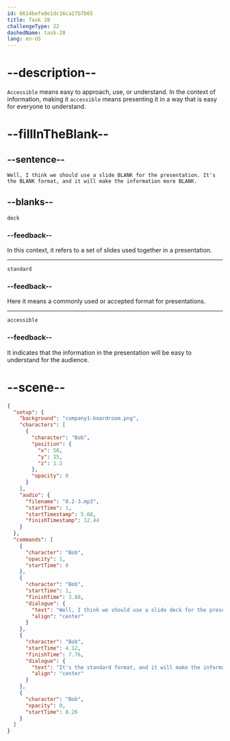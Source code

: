```yaml
---
id: 6614befe8e1dc16ca27b7b65
title: Task 28
challengeType: 22
dashedName: task-28
lang: en-US
---
```


<!-- (Audio) Bob: Well, I think we should use a slide deck for the presentation. It's the standard format, and it will make the information more accessible. -->

# --description--

`Accessible` means easy to approach, use, or understand. In the context of information, making it `accessible` means presenting it in a way that is easy for everyone to understand.

# --fillInTheBlank--

## --sentence--

`Well, I think we should use a slide BLANK for the presentation. It's the BLANK format, and it will make the information more BLANK.`

## --blanks--

`deck`

### --feedback--

In this context, it refers to a set of slides used together in a presentation.

---

`standard`

### --feedback--

Here it means a commonly used or accepted format for presentations.

---

`accessible`

### --feedback--

It indicates that the information in the presentation will be easy to understand for the audience.

# --scene--

```json
{
  "setup": {
    "background": "company1-boardroom.png",
    "characters": [
      {
        "character": "Bob",
        "position": {
          "x": 50,
          "y": 15,
          "z": 1.2
        },
        "opacity": 0
      }
    ],
    "audio": {
      "filename": "8.2-3.mp3",
      "startTime": 1,
      "startTimestamp": 5.68,
      "finishTimestamp": 12.44
    }
  },
  "commands": [
    {
      "character": "Bob",
      "opacity": 1,
      "startTime": 0
    },
    {
      "character": "Bob",
      "startTime": 1,
      "finishTime": 3.88,
      "dialogue": {
        "text": "Well, I think we should use a slide deck for the presentation.",
        "align": "center"
      }
    },
    {
      "character": "Bob",
      "startTime": 4.12,
      "finishTime": 7.76,
      "dialogue": {
        "text": "It's the standard format, and it will make the information more accessible.",
        "align": "center"
      }
    },
    {
      "character": "Bob",
      "opacity": 0,
      "startTime": 8.26
    }
  ]
}
```
